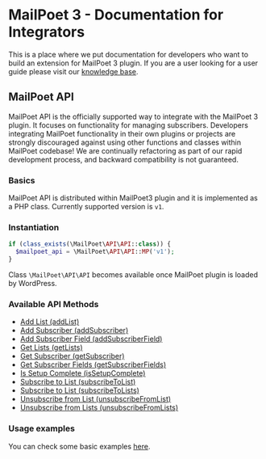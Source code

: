 # MailPoet 3 - Documentation for Integrators

This is a place where we put documentation for developers who want to build an extension for MailPoet 3 plugin.
If you are a user looking for a user guide please visit our [knowledge base](https://kb.mailpoet.com/).

## MailPoet API
MailPoet API is the officially supported way to integrate with  the MailPoet 3 plugin. It focuses on functionality for managing subscribers.
Developers integrating MailPoet functionality in their own plugins or projects are strongly discouraged against using other functions and classes within MailPoet codebase! We are continually refactoring as part of our rapid development process, and backward compatibility is not guaranteed. 

### Basics
MailPoet API is distributed within MailPoet3 plugin and it is implemented as a PHP class.
Currently supported version is `v1`.

### Instantiation
```php
if (class_exists(\MailPoet\API\API::class)) {
  $mailpoet_api = \MailPoet\API\API::MP('v1');
}
```
Class `\MailPoet\API\API` becomes available once MailPoet plugin is loaded by WordPress.

### Available API Methods
* [Add List (addList)](api_methods/AddList.md)
* [Add Subscriber (addSubscriber)](api_methods/AddSubscriber.md)
* [Add Subscriber Field (addSubscriberField)](api_methods/AddSubscriberField.md)
* [Get Lists (getLists)](api_methods/GetLists.md)
* [Get Subscriber (getSubscriber)](api_methods/GetSubscriber.md)
* [Get Subscriber Fields (getSubscriberFields)](api_methods/GetSubscriberFields.md)
* [Is Setup Complete (isSetupComplete)](api_methods/IsSetupComplete.md)
* [Subscribe to List (subscribeToList)](api_methods/SubscribeToList.md)
* [Subscribe to List (subscribeToLists)](api_methods/SubscribeToLists.md)
* [Unsubscribe from List (unsubscribeFromList)](api_methods/UnsubscribeFromList.md)
* [Unsubscribe from Lists (unsubscribeFromLists)](api_methods/UnsubscribeFromLists.md)

### Usage examples
You can check some basic examples [here](UsageExamples.md).
